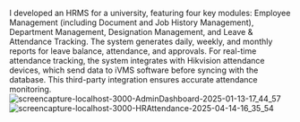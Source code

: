 I developed an HRMS for a university, featuring four key modules: Employee Management (including Document and Job History Management), Department Management, Designation Management, and Leave & Attendance Tracking. The system generates daily, weekly, and monthly reports for leave balance, attendance, and approvals.
For real-time attendance tracking, the system integrates with Hikvision attendance devices, which send data to iVMS software before syncing with the database. This third-party integration ensures accurate attendance monitoring.![screencapture-localhost-3000-AdminDashboard-2025-01-13-17_44_57](https://github.com/user-attachments/assets/4f27c025-e3bd-4244-a852-45e3203eba4f)
![screencapture-localhost-3000-HRAttendance-2025-04-14-16_35_54](https://github.com/user-attachments/assets/298bf69f-fb70-4aec-b845-7c8399f0e9ad)
